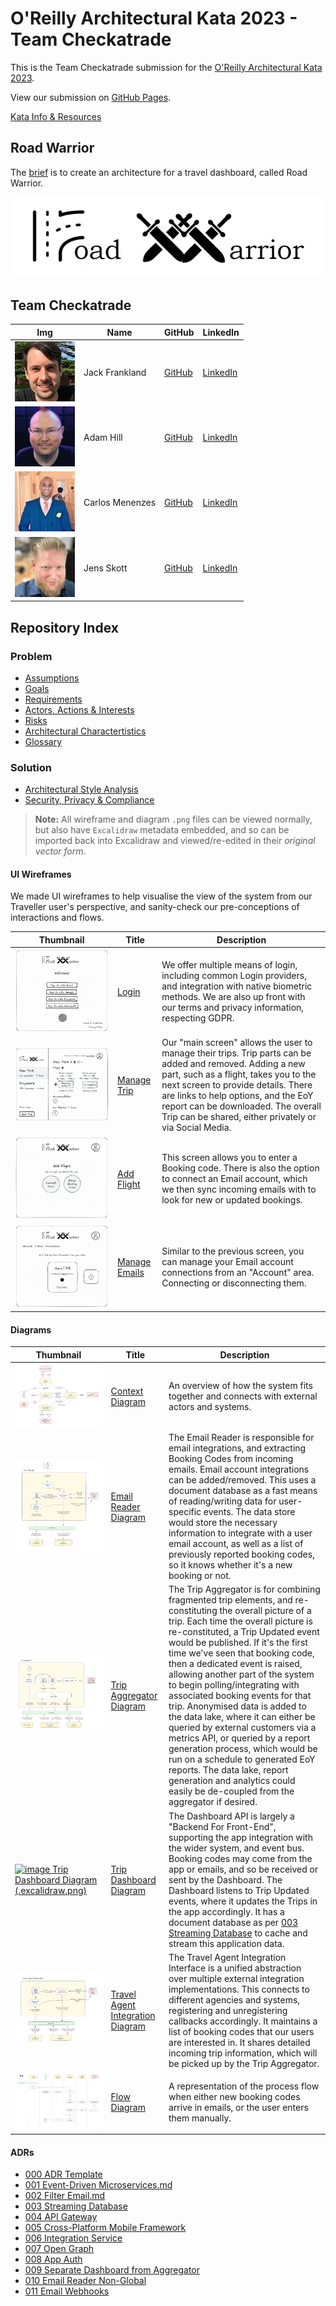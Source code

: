 # O'Reilly Architectural Kata 2023 - Team Checkatrade

This is the Team Checkatrade submission for the [O'Reilly Architectural Kata 2023](https://learning.oreilly.com/live-events/architectural-katas-fall-2023/0636920097709/).

View our submission on [GitHub Pages](https://congenial-adventure-8krl2ek.pages.github.io/).

[Kata Info & Resources](event/event.md)

## Road Warrior

The [brief](event/kata-brief.md) is to create an architecture for a travel dashboard, called Road Warrior.

![image logo](./images/logo.png)

## Team Checkatrade

| Img | Name | GitHub | LinkedIn |
|-|-|-|-|
| ![image](images/team/jack.jpg) | Jack Frankland | [GitHub](https://github.com/jackfrankland) | [LinkedIn](https://www.linkedin.com/in/jackfrankland/?lipi=urn%3Ali%3Apage%3Ad_flagship3_people_connections%3BFZxCll5DQouFM6zHFN48zg%3D%3D) |
| ![image](images/team/adam.jpg) | Adam Hill | [GitHub](https://github.com/AdamDavidHill) | [LinkedIn](https://www.linkedin.com/in/adamdavidhill/) |
| ![image](images/team/carlos.jpg) | Carlos Menenzes | [GitHub](https://github.com/carlosalbertomenezes) | [LinkedIn](https://www.linkedin.com/in/carloscardosomenezes/?lipi=urn%3Ali%3Apage%3Ad_flagship3_people_connections%3BFZxCll5DQouFM6zHFN48zg%3D%3D) |
| ![image](images/team/jens.jpg) | Jens Skott | [GitHub](https://github.com/ctjens) | [LinkedIn](https://www.linkedin.com/in/jens-skott-5aa4b513/?lipi=urn%3Ali%3Apage%3Ad_flagship3_people_connections%3BFZxCll5DQouFM6zHFN48zg%3D%3D) |

## Repository Index

### Problem

- [Assumptions](problem/assumptions.md)
- [Goals](problem/goals.md)
- [Requirements](problem/requirements.md)
- [Actors, Actions & Interests](problem/actors.md)
- [Risks](problem/risks.md)
- [Architectural Charactertistics](problem/charactertistics.md)
- [Glossary](problem/glossary.md)

### Solution

- [Architectural Style Analysis](solution/architectural-style-analysis.md)
- [Security, Privacy & Compliance](solution/security-privacy-compliance.md)

> **Note:** All wireframe and diagram `.png` files can be viewed normally, but also have `Excalidraw` metadata embedded, and so can be imported back into Excalidraw and viewed/re-edited in their *original vector form*.

#### UI Wireframes

We made UI wireframes to help visualise the view of the system from our Traveller user's perspective, and sanity-check our pre-conceptions of interactions and flows.

| Thumbnail | Title | Description |
|-----------|-------|-------------|
| [![image Login Screen (.excalidraw.png)](/images/wireframes/ui-login.excalidraw.png)](/images/wireframes/ui-login.excalidraw.png)       | [Login](/images/wireframes/ui-login.excalidraw.png) | We offer multiple means of login, including common Login providers, and integration with native biometric methods. We are also up front with our terms and privacy information, respecting GDPR. |
| [![image Manage Trip Screen (.excalidraw.png)](/images/wireframes/ui-manage-trip.excalidraw.png)](/images/wireframes/ui-manage-trip.excalidraw.png)       | [Manage Trip](/images/wireframes/ui-manage-trip.excalidraw.png) | Our "main screen" allows the user to manage their trips. Trip parts can be added and removed. Adding a new part, such as a flight, takes you to the next screen to provide details. There are links to help options, and the EoY report can be downloaded. The overall Trip can be shared, either privately or via Social Media. |
| [![image Add Flight Screen (.excalidraw.png)](/images/wireframes/ui-add-flight.excalidraw.png)](/images/wireframes/ui-add-flight.excalidraw.png)       | [Add Flight](/images/wireframes/ui-add-flight.excalidraw.png) | This screen allows you to enter a Booking code. There is also the option to connect an Email account, which we then sync incoming emails with to look for new or updated bookings.
| [![image Manage Emails Screen (.excalidraw.png)](/images/wireframes/ui-manage-emails.excalidraw.png)](/images/wireframes/ui-manage-emails.excalidraw.png)       | [Manage Emails](/images/wireframes/ui-manage-emails.excalidraw.png) | Similar to the previous screen, you can manage your Email account connections from an "Account" area. Connecting or disconnecting them. |

#### Diagrams

| Thumbnail | Title | Description |
|-----------|-------|-------------|
| [![image Context Diagram (.excalidraw.png)](/images/diagrams/context.excalidraw.png)](/images/diagrams/context.excalidraw.png)       | [Context Diagram](/images/diagrams/context.excalidraw.png) | An overview of how the system fits together and connects with external actors and systems. |
| [![image Email Reader Diagram (.excalidraw.png)](/images/diagrams/reader.excalidraw.png)](/images/diagrams/reader.excalidraw.png)       | [Email Reader Diagram](/images/diagrams/reader.excalidraw.png) | The Email Reader is responsible for email integrations, and extracting Booking Codes from incoming emails. Email account integrations can be added/removed. This uses a document database as a fast means of reading/writing data for user-specific events. The data store would store the necessary information to integrate with a user email account, as well as a list of previously reported booking codes, so it knows whether it's a new booking or not. |
| [![image Trip Aggregator Diagram (.excalidraw.png)](/images/diagrams/aggregator.excalidraw.png)](/images/diagrams/aggregator.excalidraw.png)       | [Trip Aggregator Diagram](/images/diagrams/aggregator.excalidraw.png) | The Trip Aggregator is for combining fragmented trip elements, and re-constituting the overall picture of a trip. Each time the overall picture is re-constituted, a Trip Updated event would be published. If it's the first time we've seen that booking code, then a dedicated event is raised, allowing another part of the system to begin polling/integrating with associated booking events for that trip. Anonymised data is added to the data lake, where it can either be queried by external customers via a metrics API, or queried by a report generation process, which would be run on a schedule to generated EoY reports. The data lake, report generation and analytics could easily be de-coupled from the aggregator if desired.  |
| [![image Trip Dashboard Diagram (.excalidraw.png)](/images/diagrams/dashboard.excalidraw.png)](/images/diagrams/dashboard.excalidraw.png)       | [Trip Dashboard Diagram](/images/diagrams/dashboard.excalidraw.png) | The Dashboard API is  largely a "Backend For Front-End", supporting the app integration with the wider system, and event bus. Booking codes may come from the app or emails, and so be received or sent by the Dashboard. The Dashboard listens to Trip Updated events, where it updates the Trips in the app accordingly. It has a document database as per [003 Streaming Database](solution/adrs/003-streaming-database.md) to cache and stream this application data. |
| [![image Travel Agent Interface Diagram (.excalidraw.png)](/images/diagrams/interface.excalidraw.png)](/images/diagrams/interface.excalidraw.png)       | [Travel Agent Integration Diagram](/images/diagrams/interface.excalidraw.png) | The Travel Agent Integration Interface is a unified abstraction over multiple external integration implementations. This connects to different agencies and systems, registering and unregistering callbacks accordingly. It maintains a list of booking codes that our users are interested in. It shares detailed incoming trip information, which will be picked up by the Trip Aggregator. |
| [![image Flow Diagram (.excalidraw.png)](/images/diagrams/flow.excalidraw.png)](/images/diagrams/flow.excalidraw.png)       | [Flow Diagram](/images/diagrams/flow.excalidraw.png) | A representation of the process flow when either new booking codes arrive in emails, or the user enters them manually. |

#### ADRs

- [000 ADR Template](solution/adrs/000-adr-template.md)
- [001 Event-Driven Microservices.md](solution/adrs/001-event-driven-microservices.md)
- [002 Filter Email.md](solution/adrs/002-filter-email.md)
- [003 Streaming Database](solution/adrs/003-streaming-database.md)
- [004 API Gateway](solution/adrs/004-api-gateway.md)
- [005 Cross-Platform Mobile Framework](solution/adrs/005-cross-platform-mobile-framework.md)
- [006 Integration Service](solution/adrs/006-integration-service.md)
- [007 Open Graph](solution/adrs/007-open-graph.md)
- [008 App Auth](solution/adrs/008-app-auth.md)
- [009 Separate Dashboard from Aggregator](solution/adrs/009-separate-dashboard-from-aggregator.md)
- [010 Email Reader Non-Global](solution/adrs/010-email-reader-non-global.md)
- [011 Email Webhooks](solution/adrs/011-email-webhooks.md)
